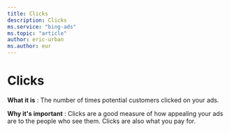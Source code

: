```yaml
---
title: Clicks
description: Clicks
ms.service: "bing-ads"
ms.topic: "article"
author: eric-urban
ms.author: eur
---
```


# Clicks

**What it is** : The number of times potential customers clicked on your ads.

**Why it's important** : Clicks are a good measure of how appealing your ads are to the people who see them. Clicks are also what you pay for.


